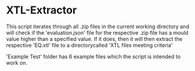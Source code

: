 #   XTL-Extractor

This script iterates through all .zip files in the current working directory and will check if the 'evaluation.json' file for the respective .zip file has a mould value higher than a specified value. If it does, then it will then extract the respective 'EQ.xtl' file to a directorycalled 'XTL files meeting criteria'

'Example Test' folder has 6 example files which the script is intended to work on.
